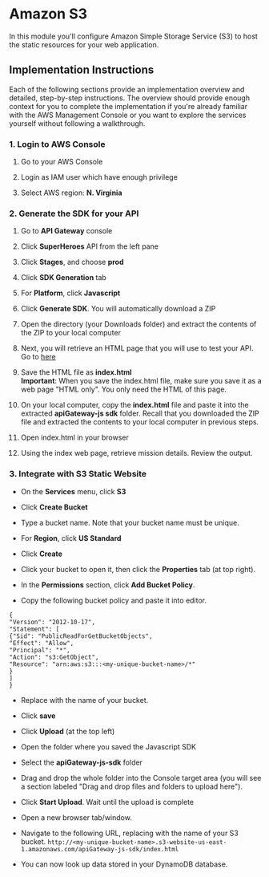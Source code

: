 # Amazon S3

In this module you'll configure Amazon Simple Storage Service (S3) to host the static resources for your web application. 

## Implementation Instructions
Each of the following sections provide an implementation overview and detailed, step-by-step instructions. The overview should provide enough context for you to complete the implementation if you're already familiar with the AWS Management Console or you want to explore the services yourself without following a walkthrough.


### 1. Login to AWS Console
1. Go to your AWS Console

2. Login as IAM user which have enough privilege

3. Select AWS region: **N. Virginia**

### 2. Generate the SDK for your API

1. Go to **API Gateway** console

1. Click **SuperHeroes** API from the left pane

1. Click **Stages**, and choose **prod**

1. Click **SDK Generation** tab

1. For **Platform**, click **Javascript**

1. Click **Generate SDK**. You will automatically download a ZIP

1. Open the directory (your Downloads folder) and extract the contents of the ZIP to your local computer

1. Next, you will retrieve an HTML page that you will use to test your API. Go to [here](index.html)

1. Save the HTML file as **index.html**  
**Important**: When you save the index.html file, make sure you save it as a web page "HTML only". You only need the HTML of this page.

1. On your local computer, copy the **index.html** file and paste it into the extracted **apiGateway-js sdk** folder. Recall that you downloaded the ZIP file and extracted the contents to your local computer in previous steps.

1. Open index.html in your browser

1. Using the index web page, retrieve mission details. Review the output.

### 3. Integrate with S3 Static Website

- On the **Services** menu, click **S3**

- Click **Create Bucket** 

- Type a bucket name. Note that your bucket name must be unique. 

- For **Region**, click **US Standard**

- Click **Create**

- Click your bucket to open it, then click the **Properties** tab (at top right).

- In the **Permissions** section, click **Add Bucket Policy**.

- Copy the following bucket policy and paste it into editor.

```
{
"Version": "2012-10-17",  
"Statement": [   
{"Sid": "PublicReadForGetBucketObjects",
"Effect": "Allow",
"Principal": "*",
"Action": "s3:GetObject",
"Resource": "arn:aws:s3:::<my-unique-bucket-name>/*"
}
]
}
```

- Replace **<my-unique-bucket-name>** with the name of your bucket.

- Click **save**

- Click **Upload** (at the top left)

- Open the folder where you saved the Javascript SDK

- Select the **apiGateway-js-sdk** folder

- Drag and drop the whole folder into the Console target area (you will see a section labeled "Drag and drop files and folders to upload here").

- Click **Start Upload**. Wait until the upload is complete

- Open a new browser tab/window.

- Navigate to the following URL, replacing **<my-unique-bucket-name>** with the name of your S3 bucket.
`http://<my-unique-bucket-name>.s3-website-us-east-1.amazonaws.com/apiGateway-js-sdk/index.html  `

- You can now look up data stored in your DynamoDB database.